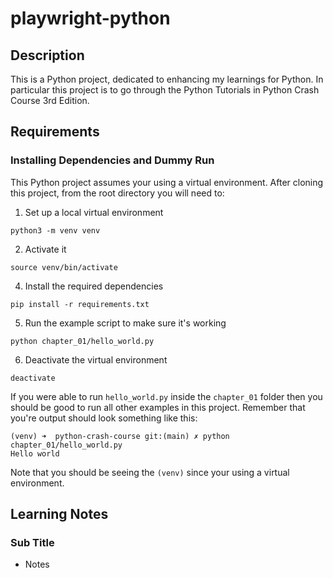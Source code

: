 # playwright-python

## Description

This is a Python project, dedicated to enhancing my learnings for Python. In particular this project is to go through the Python Tutorials in Python Crash Course 3rd Edition.

## Requirements

### Installing Dependencies and Dummy Run
This Python project assumes your using a virtual environment. After cloning this project, from the root directory you will need to:

1. Set up a local virtual environment
```
python3 -m venv venv
```
2. Activate it
```
source venv/bin/activate
```
4. Install the required dependencies
```
pip install -r requirements.txt
```
5. Run the example script to make sure it's working
```
python chapter_01/hello_world.py
```
6. Deactivate the virtual environment
```
deactivate
```
If you were able to run `hello_world.py` inside the `chapter_01` folder then you should be good to run all other examples in this project. Remember that you're output should look something like this:

```
(venv) ➜  python-crash-course git:(main) ✗ python chapter_01/hello_world.py 
Hello world
```
Note that you should be seeing the `(venv)` since your using a virtual environment.

## Learning Notes

### Sub Title

- Notes